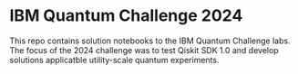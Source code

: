 # IBM Quantum Challenge 2024

This repo contains solution notebooks to the IBM Quantum Challenge labs. The focus of the 2024 challenge was to test Qiskit SDK 1.0 and develop solutions applicatble utility-scale quantum experiments.

